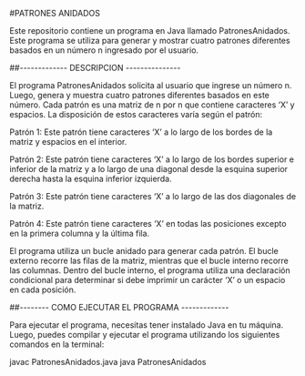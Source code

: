 #PATRONES ANIDADOS

Este repositorio contiene un programa en Java llamado PatronesAnidados. Este programa se utiliza para generar y mostrar cuatro patrones diferentes basados en un número n ingresado por el usuario.

##------------- DESCRIPCION ---------------

El programa PatronesAnidados solicita al usuario que ingrese un número n. Luego, genera y muestra cuatro patrones diferentes basados en este número. Cada patrón es una matriz de n por n que contiene caracteres ‘X’ y espacios. La disposición de estos caracteres varía según el patrón:

Patrón 1: Este patrón tiene caracteres ‘X’ a lo largo de los bordes de la matriz y espacios en el interior.

Patrón 2: Este patrón tiene caracteres ‘X’ a lo largo de los bordes superior e inferior de la matriz y a lo largo de una diagonal desde la esquina superior derecha hasta la esquina inferior izquierda.

Patrón 3: Este patrón tiene caracteres ‘X’ a lo largo de las dos diagonales de la matriz.

Patrón 4: Este patrón tiene caracteres ‘X’ en todas las posiciones excepto en la primera columna y la última fila.

El programa utiliza un bucle anidado para generar cada patrón. El bucle externo recorre las filas de la matriz, mientras que el bucle interno recorre las columnas. Dentro del bucle interno, el programa utiliza una declaración condicional para determinar si debe imprimir un carácter ‘X’ o un espacio en cada posición.

##--------  COMO EJECUTAR EL PROGRAMA -------------

Para ejecutar el programa, necesitas tener instalado Java en tu máquina. Luego, puedes compilar y ejecutar el programa utilizando los siguientes comandos en la terminal:

javac PatronesAnidados.java
java PatronesAnidados
